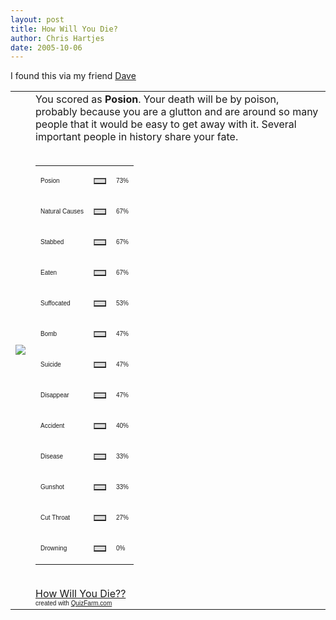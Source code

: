 ```yaml
--- 
layout: post
title: How Will You Die?
author: Chris Hartjes
date: 2005-10-06
---
```

I found this via my friend <a href="http://www.davesbrain.ca">Dave</a>

<table border='0' cellpadding='5' cellspacing='0' width='600'><tr><td><img src='http://images.quizfarm.com/1109469973poisons.jpg'></td><td> You scored as <b>Posion</b>. Your death will be by poison, probably because you are a glutton and are around so many people that it would be easy to get away with it. Several important people in history share your fate.<br /><br /><table border='0' width='300' cellspacing='0' cellpadding='0'><tr><td><p><font face='Arial' size='1'>Posion</font></p></td><td><table border='1' cellpadding='0' cellspacing='0' width='73' bgcolor='#dddddd'><tr><td></td></tr></table></td><td><font face='Arial' size='1'>73%</font></td></tr><tr><td><p><font face='Arial' size='1'>Natural Causes</font></p></td><td><table border='1' cellpadding='0' cellspacing='0' width='67' bgcolor='#dddddd'><tr><td></td></tr></table></td><td><font face='Arial' size='1'>67%</font></td></tr><tr><td><p><font face='Arial' size='1'>Stabbed</font></p></td><td><table border='1' cellpadding='0' cellspacing='0' width='67' bgcolor='#dddddd'><tr><td></td></tr></table></td><td><font face='Arial' size='1'>67%</font></td></tr><tr><td><p><font face='Arial' size='1'>Eaten</font></p></td><td><table border='1' cellpadding='0' cellspacing='0' width='67' bgcolor='#dddddd'><tr><td></td></tr></table></td><td><font face='Arial' size='1'>67%</font></td></tr><tr><td><p><font face='Arial' size='1'>Suffocated</font></p></td><td><table border='1' cellpadding='0' cellspacing='0' width='53' bgcolor='#dddddd'><tr><td></td></tr></table></td><td><font face='Arial' size='1'>53%</font></td></tr><tr><td><p><font face='Arial' size='1'>Bomb</font></p></td><td><table border='1' cellpadding='0' cellspacing='0' width='47' bgcolor='#dddddd'><tr><td></td></tr></table></td><td><font face='Arial' size='1'>47%</font></td></tr><tr><td><p><font face='Arial' size='1'>Suicide</font></p></td><td><table border='1' cellpadding='0' cellspacing='0' width='47' bgcolor='#dddddd'><tr><td></td></tr></table></td><td><font face='Arial' size='1'>47%</font></td></tr><tr><td><p><font face='Arial' size='1'>Disappear</font></p></td><td><table border='1' cellpadding='0' cellspacing='0' width='47' bgcolor='#dddddd'><tr><td></td></tr></table></td><td><font face='Arial' size='1'>47%</font></td></tr><tr><td><p><font face='Arial' size='1'>Accident</font></p></td><td><table border='1' cellpadding='0' cellspacing='0' width='40' bgcolor='#dddddd'><tr><td></td></tr></table></td><td><font face='Arial' size='1'>40%</font></td></tr><tr><td><p><font face='Arial' size='1'>Disease</font></p></td><td><table border='1' cellpadding='0' cellspacing='0' width='33' bgcolor='#dddddd'><tr><td></td></tr></table></td><td><font face='Arial' size='1'>33%</font></td></tr><tr><td><p><font face='Arial' size='1'>Gunshot</font></p></td><td><table border='1' cellpadding='0' cellspacing='0' width='33' bgcolor='#dddddd'><tr><td></td></tr></table></td><td><font face='Arial' size='1'>33%</font></td></tr><tr><td><p><font face='Arial' size='1'>Cut Throat</font></p></td><td><table border='1' cellpadding='0' cellspacing='0' width='27' bgcolor='#dddddd'><tr><td></td></tr></table></td><td><font face='Arial' size='1'>27%</font></td></tr><tr><td><p><font face='Arial' size='1'>Drowning</font></p></td><td><table border='1' cellpadding='0' cellspacing='0' width='0' bgcolor='#dddddd'><tr><td></td></tr></table></td><td><font face='Arial' size='1'>0%</font></td></tr></td></tr></table><br /><a href='http://quizfarm.com/test.php?q_id=8960'>How Will You Die??</a><br /><font face='Arial' size='1'>created with <a href='http://quizfarm.com'>QuizFarm.com</a></font></table>
